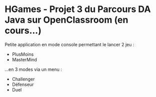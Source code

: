 # HGames - Projet 3 du Parcours DA Java sur OpenClassroom (en cours...)

Petite application en mode console permettant le lancer 2 jeu :
- PlusMoins
- MasterMind

...en 3 modes via un menu :
- Challenger
- Défenseur
- Duel
